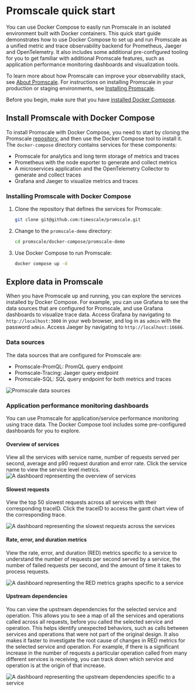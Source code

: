 # Promscale quick start
You can use Docker Compose to easily run Promscale in an isolated environment built
with Docker containers. This quick start guide demonstrates how to use Docker Compose to set
up and run Promscale as a unified metric and trace observability backend for Prometheus,
Jaeger and OpenTelemetry. It also includes some additional pre-configured tooling for you
to get familiar with additional Promscale features, such as application performance
monitoring dashboards and visualization tools.

To learn more about how Promscale can improve your observability stack, see
[About Promscale][about-promscale]. For instructions on installing Promscale in your
production or staging environments, see [Installing Promscale][install-promscale].

Before you begin, make sure that you have [installed Docker Compose][docker-compose].

## Install Promscale with Docker Compose
To install Promscale with Docker Compose, you need to start by cloning the Promscale 
[repository][gh-promscale], and then use the Docker Compose tool to install it. The 
`docker-compose` directory contains services for these components:
* Promscale for analytics and long term storage of metrics and traces
* Prometheus with the node exporter to generate and collect metrics
* A microservices application and the OpenTelemetry Collector to generate and collect traces
* Grafana and Jaeger to visualize metrics and traces

### Installing Promscale with Docker Compose

<procedure>

1. Clone the repository that defines the services for Promscale:
   ```bash
   git clone git@github.com:timescale/promscale.git
   ```
1. Change to the `promscale-demo` directory:
   ```bash
   cd promscale/docker-compose/promscale-demo
   ```
1. Use Docker Compose to run Promscale:
   ```bash
   docker compose up -d
   ```  

</procedure >

## Explore data in Promscale
When you have Promscale up and running, you can explore the services installed 
by Docker Compose. For example, you can use Grafana to see the data sources 
that are configured for Promscale, and use Grafana dashboards to visualize trace 
data. Access Grafana by navigating to `http://localhost:3000` in your web browser, 
and log in as `admin` with the password `admin`. Access Jaeger by navigating to
`http://localhost:16686`.

### Data sources
The data sources that are configured for Promscale are:
* Promscale-PromQL: PromQL query endpoint
* Promscale-Tracing: Jaeger query endpoint
* Promscale-SQL: SQL query endpoint for both metrics and traces

<img class="main-content__illustration" src="https://s3.amazonaws.com/assets.timescale.com/docs/images/promscale-grafana-datasource-qsg.png" alt="Promscale data sources"/>

### Application performance monitoring dashboards
You can use Promscale for application/service performance monitoring using trace data. 
The Docker Compose tool includes some pre-configured dashboards 
for you to explore.

#### Overview of services
View all the services with service name, number of requests served per second,
average and p90 request duration and error rate. Click the service name
to view the service level metrics.
<img class="main-content__illustration" src="https://s3.amazonaws.com/assets.timescale.com/docs/images/apm-services-overview-dashboard.png" alt="A dashboard representing the overview of services"/>

#### Slowest requests
View the top 50 slowest requests across all services with their corresponding traceID.
Click the traceID to access the gantt chart view of the corresponding trace.

<img class="main-content__illustration" src="https://s3.amazonaws.com/assets.timescale.com/docs/images/apm-slowest-traces-dashboard.png" alt="A dashboard representing the slowest requests across the services"/>

#### Rate, error, and duration metrics
View the rate, error, and duration (RED) metrics specific to a service to understand
the number of requests per second served by a service, the number of failed
requests per second, and the amount of time it takes to process requests.

<img class="main-content__illustration" src="https://s3.amazonaws.com/assets.timescale.com/docs/images/apm-red-metrics-dashboard.png" alt="A dashboard representing the RED metrics graphs specific to a service"/>

#### Upstream dependencies
You can view the upstream dependencies for the selected service and operation. 
This allows you to see a map of all the services and operations called across all 
requests, before you called the selected service and operation. This helps identify 
unexpected behaviors, such as calls between services and operations that were 
not part of the original design. It also makes it faster to investigate the root cause 
of changes in RED metrics for the selected service and operation. For example, 
if there is a significant increase in the number of requests a particular operation 
called from many different services is receiving, you can track down which 
service and operation is at the origin of that increase.

<img class="main-content__illustration" src="https://s3.amazonaws.com/assets.timescale.com/docs/images/apm-upstream-dependency-dashboard.png" alt="A dashboard representing the upstream dependencies specific to a service"/>

[gh-promscale]: https://github.com/timescale/promscale
[docker-compose]: https://docs.docker.com/compose/install/
[about-promscale]: /promscale/:currentVersion:/about-promscale
[install-promscale]: /promscale/:currentVersion:/installation
